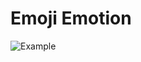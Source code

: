 # Emoji Emotion

![Example](https://raw.githubusercontent.com/frankiescott/Emoji-Emotion/blob/master/example.gif)
